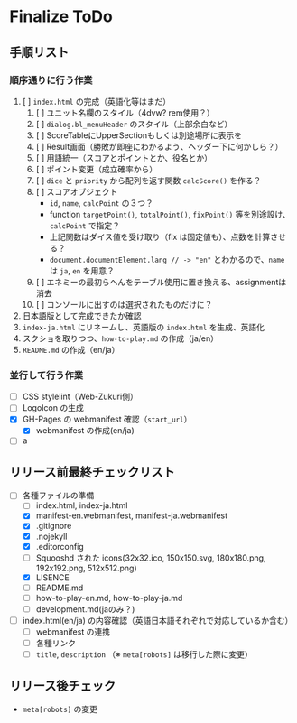 # Finalize ToDo

## 手順リスト

### 順序通りに行う作業

1. [ ] `index.html` の完成（英語化等はまだ）
   1. [ ] ユニット名欄のスタイル（4dvw? rem使用？）
   2. [ ] `dialog.bl_menuHeader` のスタイル（上部余白など）
   3. [ ] ScoreTableにUpperSectionもしくは別途場所に表示を
   4. [ ] Result画面（勝敗が即座にわかるよう、ヘッダー下に何かしら？）
   5. [ ] 用語統一（スコアとポイントとか、役名とか）
   6. [ ] ポイント変更（成立確率から）
   7. [ ] `dice` と `priority` から配列を返す関数 `calcScore()` を作る？
   8. [ ] スコアオブジェクト
      - `id`, `name`, `calcPoint` の３つ？
      - function `targetPoint()`, `totalPoint()`, `fixPoint()` 等を別途設け、`calcPoint` で指定？
      - 上記関数はダイス値を受け取り（fix は固定値も）、点数を計算させる？
      - `document.documentElement.lang // -> "en"` とわかるので、`name` は `ja`, `en` を用意？
   9. [ ] エネミーの最初らへんをテーブル使用に置き換える、assignmentは消去
   10. [ ] コンソールに出すのは選択されたものだけに？
2. 日本語版として完成できたか確認
3. `index-ja.html` にリネームし、英語版の `index.html` を生成、英語化
4. スクショを取りつつ、`how-to-play.md` の作成（ja/en）
5. `README.md` の作成（en/ja）

### 並行して行う作業

- [ ] CSS stylelint（Web-Zukuri側）
- [ ] LogoIcon の生成
- [x] GH-Pages の webmanifest 確認（`start_url`）
  - [x] webmanifest の作成(en/ja)
- [ ] a

## リリース前最終チェックリスト

- [ ] 各種ファイルの準備
  - [ ] index.html, index-ja.html
  - [x] manifest-en.webmanifest, manifest-ja.webmanifest
  - [x] .gitignore
  - [x] .nojekyll
  - [x] .editorconfig
  - [ ] Squooshd された icons(32x32.ico, 150x150.svg, 180x180.png, 192x192.png, 512x512.png)
  - [x] LISENCE
  - [ ] README.md
  - [ ] how-to-play-en.md, how-to-play-ja.md
  - [ ] development.md(jaのみ？)
- [ ] index.html(en/ja) の内容確認（英語日本語それぞれで対応しているか含む）
  - [ ] webmanifest の連携
  - [ ] 各種リンク
  - [ ] `title`, `description` （※ `meta[robots]` は移行した際に変更）

## リリース後チェック

- `meta[robots]` の変更
